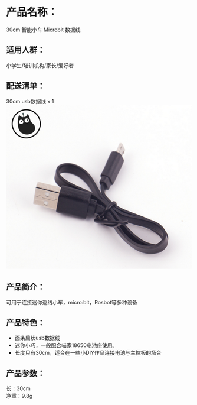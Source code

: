 # 产品名称：   
30cm 智能小车 Microbit 数据线   

## 适用人群：   
小学生/培训机构/家长/爱好者   

## 配送清单：   
30cm usb数据线 x 1   
![](./chicun/数据线.png)   

## 产品简介：   
可用于连接迷你巡线小车，micro:bit，Rosbot等多种设备   

## 产品特色：   


- 面条扁状usb数据线   
- 迷你小巧，一般配合喵家18650电池座使用。   
- 长度只有30cm，适合在一些小DIY作品连接电池与主控板的场合   

## 产品参数：   
长：30cm   
净重：9.8g   
